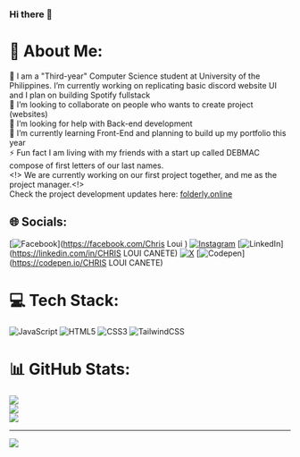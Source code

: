 ### Hi there 👋

# 💫 About Me:
🔭 I am a "Third-year" Computer Science student at University of the Philippines. I’m currently working on replicating basic discord website UI and I plan on building Spotify fullstack <br>👯 I’m looking to collaborate on people who wants to create project (websites)<br>🤝 I’m looking for help with Back-end development<br>🌱 I’m currently learning Front-End and planning to build up my portfolio this year<br>⚡ Fun fact I am living with my friends with a start up called DEBMAC compose of first letters of our last names.
<br><!> We are currently working on our first project together, and me as the project manager.<!><br> Check the project development updates here: [folderly.online](https://folderly.online/)


## 🌐 Socials:
[![Facebook](https://img.shields.io/badge/Facebook-%231877F2.svg?logo=Facebook&logoColor=white)](https://facebook.com/Chris Loui ) [![Instagram](https://img.shields.io/badge/Instagram-%23E4405F.svg?logo=Instagram&logoColor=white)](https://instagram.com/_chrispppp_) [![LinkedIn](https://img.shields.io/badge/LinkedIn-%230077B5.svg?logo=linkedin&logoColor=white)](https://linkedin.com/in/CHRIS LOUI CANETE) [![X](https://img.shields.io/badge/X-black.svg?logo=X&logoColor=white)](https://x.com/NASA_WAGMI_1007) [![Codepen](https://img.shields.io/badge/Codepen-000000?style=for-the-badge&logo=codepen&logoColor=white)](https://codepen.io/CHRIS LOUI CANETE) 

# 💻 Tech Stack:
![JavaScript](https://img.shields.io/badge/javascript-%23323330.svg?style=for-the-badge&logo=javascript&logoColor=%23F7DF1E) ![HTML5](https://img.shields.io/badge/html5-%23E34F26.svg?style=for-the-badge&logo=html5&logoColor=white) ![CSS3](https://img.shields.io/badge/css3-%231572B6.svg?style=for-the-badge&logo=css3&logoColor=white) ![TailwindCSS](https://img.shields.io/badge/tailwindcss-%2338B2AC.svg?style=for-the-badge&logo=tailwind-css&logoColor=white)
# 📊 GitHub Stats:
![](https://github-readme-stats.vercel.app/api?username=ChrisLoui&theme=dark&hide_border=false&include_all_commits=false&count_private=false)<br/>
![](https://github-readme-streak-stats.herokuapp.com/?user=ChrisLoui&theme=dark&hide_border=false)<br/>
![](https://github-readme-stats.vercel.app/api/top-langs/?username=ChrisLoui&theme=dark&hide_border=false&include_all_commits=false&count_private=false&layout=compact)

---
[![](https://visitcount.itsvg.in/api?id=ChrisLoui&icon=0&color=0)](https://visitcount.itsvg.in)

